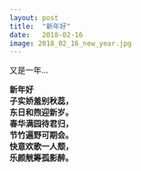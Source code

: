 ```yaml
---
layout: post
title:  "新年好"
date:   2018-02-16
image: 2018_02_16_new_year.jpg
---
```


又是一年...

<!--more-->

   **新年好**<br>
**子实娇羞别秋蕊，**<br>
**东日和煦迎新岁。**<br>
**春华满园待君归，**<br>
**节竹遍野可期会。**<br>
**快意欢歌一人颓，**<br>
**乐颜觥筹孤影醉。**<br>
